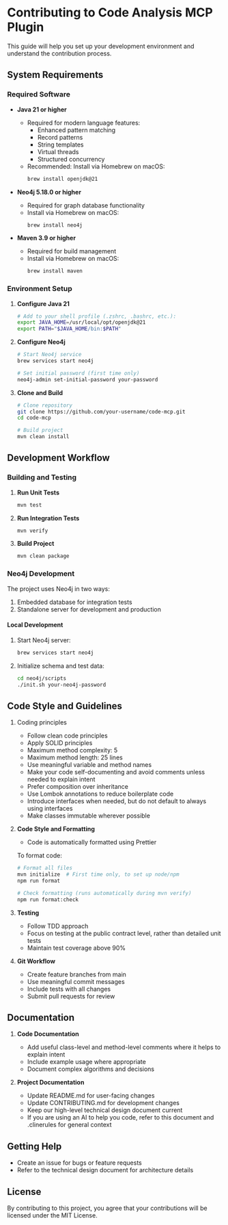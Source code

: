 # Contributing to Code Analysis MCP Plugin

This guide will help you set up your development environment and understand the contribution process.

## System Requirements

### Required Software

- **Java 21 or higher**

  - Required for modern language features:
    - Enhanced pattern matching
    - Record patterns
    - String templates
    - Virtual threads
    - Structured concurrency
  - Recommended: Install via Homebrew on macOS:
    ```bash
    brew install openjdk@21
    ```

- **Neo4j 5.18.0 or higher**

  - Required for graph database functionality
  - Install via Homebrew on macOS:
    ```bash
    brew install neo4j
    ```

- **Maven 3.9 or higher**
  - Required for build management
  - Install via Homebrew on macOS:
    ```bash
    brew install maven
    ```

### Environment Setup

1. **Configure Java 21**

   ```bash
   # Add to your shell profile (.zshrc, .bashrc, etc.):
   export JAVA_HOME=/usr/local/opt/openjdk@21
   export PATH="$JAVA_HOME/bin:$PATH"
   ```

2. **Configure Neo4j**

   ```bash
   # Start Neo4j service
   brew services start neo4j

   # Set initial password (first time only)
   neo4j-admin set-initial-password your-password
   ```

3. **Clone and Build**

   ```bash
   # Clone repository
   git clone https://github.com/your-username/code-mcp.git
   cd code-mcp

   # Build project
   mvn clean install
   ```

## Development Workflow

### Building and Testing

1. **Run Unit Tests**

   ```bash
   mvn test
   ```

2. **Run Integration Tests**

   ```bash
   mvn verify
   ```

3. **Build Project**
   ```bash
   mvn clean package
   ```

### Neo4j Development

The project uses Neo4j in two ways:

1. Embedded database for integration tests
2. Standalone server for development and production

#### Local Development

1. Start Neo4j server:

   ```bash
   brew services start neo4j
   ```

2. Initialize schema and test data:
   ```bash
   cd neo4j/scripts
   ./init.sh your-neo4j-password
   ```

## Code Style and Guidelines

1. Coding principles

   - Follow clean code principles
   - Apply SOLID principles
   - Maximum method complexity: 5
   - Maximum method length: 25 lines
   - Use meaningful variable and method names
   - Make your code self-documenting and avoid comments unless needed to explain intent
   - Prefer composition over inheritance
   - Use Lombok annotations to reduce boilerplate code
   - Introduce interfaces when needed, but do not default to always using interfaces
   - Make classes immutable wherever possible

2. **Code Style and Formatting**

   - Code is automatically formatted using Prettier

   To format code:

   ```bash
   # Format all files
   mvn initialize  # First time only, to set up node/npm
   npm run format

   # Check formatting (runs automatically during mvn verify)
   npm run format:check
   ```

3. **Testing**

   - Follow TDD approach
   - Focus on testing at the public contract level, rather than detailed unit tests
   - Maintain test coverage above 90%

4. **Git Workflow**
   - Create feature branches from main
   - Use meaningful commit messages
   - Include tests with all changes
   - Submit pull requests for review

## Documentation

1. **Code Documentation**

   - Add useful class-level and method-level comments where it helps to explain intent
   - Include example usage where appropriate
   - Document complex algorithms and decisions

2. **Project Documentation**
   - Update README.md for user-facing changes
   - Update CONTRIBUTING.md for development changes
   - Keep our high-level technical design document current
   - If you are using an AI to help you code, refer to this document and .clinerules for general context

## Getting Help

- Create an issue for bugs or feature requests
- Refer to the technical design document for architecture details

## License

By contributing to this project, you agree that your contributions will be licensed under the MIT License.
